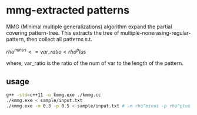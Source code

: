 # mmg-extracted patterns

MMG (Minimal multiple generalizations) algorithm
expand the partial covering pattern-tree.
This extracts the tree of multiple-nonerasing-regular-pattern, then
collect all patterns s.t.

$rho^{minus} <= var\_ratio < rho^plus$

where, var\_ratio is the ratio of
the num of var
to the length of the pattern.

## usage

```bash
g++ -std=c++11 -o kmmg.exe ./kmmg.cc
./kmmg.exe < sample/input.txt
./kmmg.exe -m 0.3 -p 0.5 < sample/input.txt # -m rho^minus -p rho^plus
```

